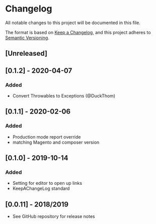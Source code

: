 # Changelog
All notable changes to this project will be documented in this file.

The format is based on [Keep a Changelog](https://keepachangelog.com/en/1.0.0/),
and this project adheres to [Semantic Versioning](https://semver.org/spec/v2.0.0.html).

## [Unreleased]

## [0.1.2] - 2020-04-07
### Added
- Convert Throwables to Exceptions (@DuckThom)

## [0.1.1] - 2020-02-06
### Added
- Production mode report override
- matching Magento and composer version


## [0.1.0] - 2019-10-14
### Added
- Setting for editor to open up links
- KeepAChangeLog standard

## [0.0.11] - 2018/2019
- See GitHub repository for release notes

